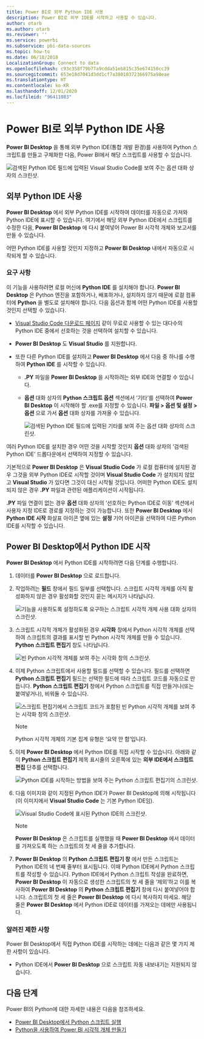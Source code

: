 ```yaml
---
title: Power BI로 외부 Python IDE 사용
description: Power BI로 외부 IDE를 시작하고 사용할 수 있습니다.
author: otarb
ms.author: otarb
ms.reviewer: ''
ms.service: powerbi
ms.subservice: pbi-data-sources
ms.topic: how-to
ms.date: 06/18/2018
LocalizationGroup: Connect to data
ms.openlocfilehash: c93c358f79b77a9cdda51eb815c35e674150cc39
ms.sourcegitcommit: 653e18d7041d3dd1cf7a38010372366975a98eae
ms.translationtype: HT
ms.contentlocale: ko-KR
ms.lasthandoff: 12/01/2020
ms.locfileid: "96411083"
---
```

# <a name="use-an-external-python-ide-with-power-bi"></a>Power BI로 외부 Python IDE 사용
**Power BI Desktop** 을 통해 외부 Python IDE(통합 개발 환경)를 사용하여 Python 스크립트를 만들고 구체화한 다음, Power BI에서 해당 스크립트를 사용할 수 있습니다.

![검색된 Python IDE 필드에 입력된 Visual Studio Code를 보여 주는 옵션 대화 상자의 스크린샷.](media/desktop-python-ide/python-ide-1.png)

## <a name="enable-an-external-python-ide"></a>외부 Python IDE 사용
**Power BI Desktop** 에서 외부 Python IDE를 시작하여 데이터를 자동으로 가져와 Python IDE에 표시할 수 있습니다. 여기에서 해당 외부 Python IDE에서 스크립트를 수정한 다음, **Power BI Desktop** 에 다시 붙여넣어 Power BI 시각적 개체와 보고서를 만들 수 있습니다.

어떤 Python IDE를 사용할 것인지 지정하고 **Power BI Desktop** 내에서 자동으로 시작되게 할 수 있습니다.

### <a name="requirements"></a>요구 사항
이 기능을 사용하려면 로컬 머신에 **Python IDE** 를 설치해야 합니다. **Power BI Desktop** 은 Python 엔진을 포함하거나, 배포하거나, 설치하지 않기 때문에 로컬 컴퓨터에 **Python** 을 별도로 설치해야 합니다. 다음 옵션과 함께 어떤 Python IDE를 사용할 것인지 선택할 수 있습니다.

* [Visual Studio Code 다운로드 페이지](https://code.visualstudio.com/download/) 같이 무료로 사용할 수 있는 대다수의 Python IDE 중에서 선호하는 것을 선택하여 설치할 수 있습니다.
* **Power BI Desktop** 도 **Visual Studio** 를 지원합니다.
* 또한 다른 Python IDE를 설치하고 **Power BI Desktop** 에서 다음 중 하나를 수행하여 **Python IDE** 를 시작할 수 있습니다.
  
  * **.PY** 파일을 **Power BI Desktop** 을 시작하려는 외부 IDE와 연결할 수 있습니다.
  * **옵션** 대화 상자의 **Python 스크립트 옵션** 섹션에서 ‘기타’를 선택하여 **Power BI Desktop** 이 시작해야 할 .exe를 지정할 수 있습니다. **파일 > 옵션 및 설정 > 옵션** 으로 가서 **옵션** 대화 상자를 가져올 수 있습니다.
    
    ![검색된 Python IDE 필드에 입력된 기타를 보여 주는 옵션 대화 상자의 스크린샷.](media/desktop-python-ide/python-ide-2.png)

여러 Python IDE를 설치한 경우 어떤 것을 시작할 것인지 **옵션** 대화 상자의 ‘검색된 Python IDE’ 드롭다운에서 선택하여 지정할 수 있습니다.

기본적으로 **Power BI Desktop** 은 **Visual Studio Code** 가 로컬 컴퓨터에 설치된 경우 그것을 외부 Python IDE로 시작할 것이며 **Visual Studio Code** 가 설치되지 않았고 **Visual Studio** 가 있다면 그것이 대신 시작될 것입니다. 어떠한 Python IDE도 설치되지 않은 경우 **.PY** 파일과 관련된 애플리케이션이 시작됩니다.

**.PY** 파일 연결이 없는 경우 **옵션** 대화 상자의 ‘선호하는 Python IDE로 이동’ 섹션에서 사용자 지정 IDE로 경로를 지정하는 것이 가능합니다. 또한 **Power BI Desktop** 에서 **Python IDE 시작** 화살표 아이콘 옆에 있는 **설정** 기어 아이콘을 선택하여 다른 Python IDE를 시작할 수 있습니다.

## <a name="launch-a-python-ide-from-power-bi-desktop"></a>Power BI Desktop에서 Python IDE 시작
**Power BI Desktop** 에서 Python IDE를 시작하려면 다음 단계를 수행합니다.

1. 데이터를 **Power BI Desktop** 으로 로드합니다.
2. 작업하려는 **필드** 창에서 필드 일부를 선택합니다. 스크립트 시각적 개체를 아직 활성화하지 않은 경우 활성화할 것인지 묻는 메시지가 나타납니다.
   
   ![기능을 사용하도록 설정하도록 요구하는 스크립트 시각적 개체 사용 대화 상자의 스크린샷.](media/desktop-python-ide/python-ide-3.png)
3. 스크립트 시각적 개체가 활성화된 경우 **시각화** 창에서 Python 시각적 개체를 선택하여 스크립트의 결과를 표시할 빈 Python 시각적 개체를 만들 수 있습니다. **Python 스크립트 편집기** 창도 나타납니다.
   
   ![빈 Python 시각적 개체를 보여 주는 시각화 창의 스크린샷.](media/desktop-python-ide/python-ide-4.png)
4. 이제 Python 스크립트에서 사용할 필드를 선택할 수 있습니다. 필드를 선택하면 **Python 스크립트 편집기** 필드는 선택한 필드에 따라 스크립트 코드를 자동으로 만듭니다. **Python 스크립트 편집기** 창에서 Python 스크립트를 직접 만들거나(또는 붙여넣거나), 비워둘 수 있습니다.
   
   ![스크립트 편집기에서 스크립트 코드가 포함된 빈 Python 시각적 개체를 보여 주는 시각화 창의 스크린샷.](media/desktop-python-ide/python-ide-5.png)
   
   > [!NOTE]
   > Python 시각적 개체의 기본 집계 유형은 ‘요약 안 함’입니다.
   > 
   > 
5. 이제 **Power BI Desktop** 에서 Python IDE를 직접 시작할 수 있습니다. 아래와 같이 **Python 스크립트 편집기** 제목 표시줄의 오른쪽에 있는 **외부 IDE에서 스크립트 편집** 단추를 선택합니다.
   
   ![Python IDE를 시작하는 방법을 보여 주는 Python 스크립트 편집기의 스크린샷.](media/desktop-python-ide/python-ide-6.png)
6. 다음 이미지와 같이 지정된 Python IDE가 Power BI Desktop에 의해 시작됩니다(이 이미지에서 **Visual Studio Code** 는 기본 Python IDE임).
   
   ![Visual Studio Code에 표시된 Python IDE의 스크린샷.](media/desktop-python-ide/python-ide-7.png)
   
   > [!NOTE]
   > **Power BI Desktop** 은 스크립트를 실행했을 때 **Power BI Desktop** 에서 데이터를 가져오도록 하는 스크립트의 첫 세 줄을 추가합니다.
   > 
   > 
7. **Power BI Desktop** 의 **Python 스크립트 편집기 창** 에서 만든 스크립트는 Python IDE의 네 번째 줄부터 표시됩니다. 이때 Python IDE에서 Python 스크립트를 작성할 수 있습니다. Python IDE에서 Python 스크립트 작성을 완료하면, **Power BI Desktop** 이 자동으로 생성한 스크립트의 첫 세 줄을 ‘제외’하고 이를 복사하여 **Power BI Desktop** 의 **Python 스크립트 편집기** 창에 다시 붙여넣어야 합니다. 스크립트의 첫 세 줄은 **Power BI Desktop** 에 다시 복사하지 마세요. 해당 줄은 **Power BI Desktop** 에서 Python IDE로 데이터를 가져오는 데에만 사용됩니다.

### <a name="known-limitations"></a>알려진 제한 사항
Power BI Desktop에서 직접 Python IDE를 시작하는 데에는 다음과 같은 몇 가지 제한 사항이 있습니다.

* Python IDE에서 **Power BI Desktop** 으로 스크립트 자동 내보내기는 지원되지 않습니다.

## <a name="next-steps"></a>다음 단계
Power BI의 Python에 대한 자세한 내용은 다음을 참조하세요.

* [Power BI Desktop에서 Python 스크립트 실행](desktop-python-scripts.md)
* [Python을 사용하여 Power BI 시각적 개체 만들기](desktop-python-visuals.md)

